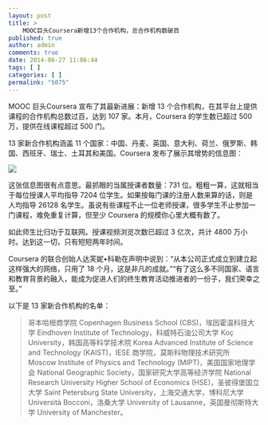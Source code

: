 ```yaml
---
layout: post
title: >
    MOOC巨头Coursera新增13个合作机构，总合作机构数破百
published: true
author: admin
comments: true
date: 2014-06-27 11:06:44
tags: [ ]
categories: [ ]
permalink: "5075"
---
```

MOOC 巨头Coursera 宣布了其最新进展：新增 13 个合作机构，在其平台上提供课程的合作机构总数过百，达到 107 家。本月，Coursera 的学生数已超过 500 万，提供在线课程超过 500 门。

13 家新合作机构涵盖 11 个国家：中国、丹麦、英国、意大利、荷兰、俄罗斯、韩国、西班牙、瑞士、土耳其和美国。Coursera 发布了展示其增势的信息图：

![][1]

这张信息图很有点意思。最抓眼的当属授课者数量：731 位。粗粗一算，这就相当于每位授课人平均指导 7204 位学生。如果按每门课的注册人数来算的话，则是人均指导 26128 名学生。虽说有些课程不止一位老师授课，很多学生不止参加一门课程，难免重复计算，但至少 Coursera 的规模你心里大概有数了。

如此师生比归功于互联网。授课视频浏览次数已超过 3 亿次，共计 4800 万小时。达到这一切，只有短短两年时间。

Coursera 的联合创始人达芙妮•科勒在声明中说到：“从本公司正式成立到建立起这样强大的网络，只用了 18 个月，这是非凡的成就。”“有了这么多不同国家、语言和教育背景的融入，能成为促进人们的终生教育活动推进者的一份子，我们荣幸之至。”

以下是 13 家新合作机构的名单：

> 哥本哈根商学院 Copenhagen Business School (CBS)，埃因霍温科技大学 Eindhoven Institute of Technology，科威特石油公司大学 Koç University，韩国高等科学技术院 Korea Advanced Institute of Science and Technology (KAIST)，IESE 商学院，莫斯科物理技术研究所 Moscow Institute of Physics and Technology (MIPT)，美国国家地理学会 National Geographic Society，国家研究大学高等经济学院 National Research University Higher School of Economics (HSE)，圣彼得堡国立大学 Saint Petersburg State University，上海交通大学，博科尼大学 Università Bocconi，洛桑大学 University of Lausanne，英国曼彻斯特大学 University of Manchester。

 [1]: http://yongz.com/yz/wp-content/uploads/2014/06/aa5e00cd09e4f1df71a2a7e976fc971c.jpg